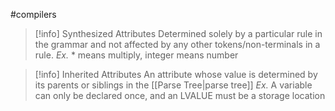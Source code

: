#compilers

>[!info] Synthesized Attributes
Determined solely by a particular rule in the grammar and not affected by any other tokens/non-terminals in a rule.
*Ex.* $*$ means multiply, integer means number

>[!info] Inherited Attributes
> An attribute whose value is determined by its parents or siblings in the [[Parse Tree|parse tree]]
> *Ex.* A variable can only be declared once, and an LVALUE must be a storage location


